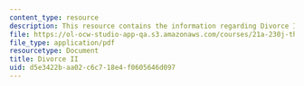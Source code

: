 ```yaml
---
content_type: resource
description: This resource contains the information regarding Divorce II.
file: https://ol-ocw-studio-app-qa.s3.amazonaws.com/courses/21a-230j-the-contemporary-american-family-spring-2004/d5e3422baa02c6c718e4f0605646d097_MIT21A_230JS04_divorce2.pdf
file_type: application/pdf
resourcetype: Document
title: Divorce II
uid: d5e3422b-aa02-c6c7-18e4-f0605646d097
---
```

